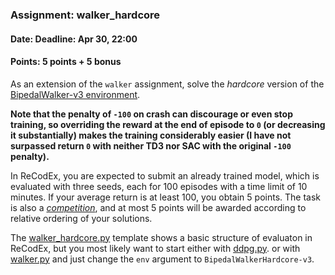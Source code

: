 ### Assignment: walker_hardcore
#### Date: Deadline: Apr 30, 22:00
#### Points: 5 points + 5 bonus

As an extension of the `walker` assignment, solve the
_hardcore_ version of the [BipedalWalker-v3 environment](https://gymnasium.farama.org/environments/box2d/bipedal_walker/).

**Note that the penalty of `-100` on crash can discourage or even stop training,
so overriding the reward at the end of episode to `0` (or decreasing it
substantially) makes the training considerably easier (I have not surpassed
return `0` with neither TD3 nor SAC with the original `-100` penalty).**

In ReCodEx, you are expected to submit an already trained model,
which is evaluated with three seeds, each for 100 episodes with a time
limit of 10 minutes. If your average return is at least 100, you obtain
5 points. The task is also a [_competition_](https://ufal.mff.cuni.cz/courses/npfl139/2425-summer#competitions),
and at most 5 points will be awarded according to relative ordering of your
solutions.

The [walker_hardcore.py](https://github.com/ufal/npfl139/tree/master/labs/09/walker_hardcore.py)
template shows a basic structure of evaluaton in ReCodEx, but
you most likely want to start either with [ddpg.py](https://github.com/ufal/npfl139/tree/master/labs/08/ddpg.py).
or with [walker.py](https://github.com/ufal/npfl139/tree/master/labs/08/walker.py)
and just change the `env` argument to `BipedalWalkerHardcore-v3`.
